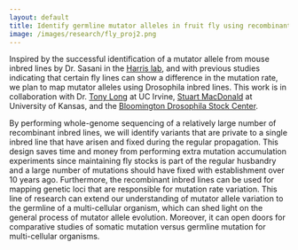 ```yaml
---
layout: default
title: Identify germline mutator alleles in fruit fly using recombinant inbred lines.
image: /images/research/fly_proj2.png
---
```


Inspired by the successful identification of a mutator allele from mouse inbred lines by Dr. Sasani in the [Harris lab], and with previous studies indicating that certain fly lines can show a difference in the mutation rate, we plan to map mutator alleles using Drosophila inbred lines. This work is in collaboration with Dr. [Tony Long] at UC Irvine, [Stuart MacDonald] at University of Kansas, and the [Bloomington Drosophila Stock Center].


By performing whole-genome sequencing of a relatively large number of recombinant inbred lines, we will identify variants that are private to a single inbred line that have arisen and fixed during the regular propagation. This design saves time and money from performing extra mutation accumulation experiments since maintaining fly stocks is part of the regular husbandry and a large number of mutations should have fixed with establishment over 10 years ago. Furthermore, the recombinant inbred lines can be used for mapping genetic loci that are responsible for mutation rate variation. This line of research can extend our understanding of mutator allele variation to the germline of a multi-cellular organism, which can shed light on the general process of mutator allele evolution. Moreover, it can open doors for comparative studies of somatic mutation versus germline mutation for multi-cellular organisms.


[Harris lab]: https://sites.google.com/site/harriskelley/home
[Tony Long]: https://wfitch.bio.uci.edu/~tdlong/sandvox/
[Stuart MacDonald]: https://molecularbiosciences.ku.edu/people/stuart-j-macdonald
[Bloomington Drosophila Stock Center]: https://bdsc.indiana.edu/